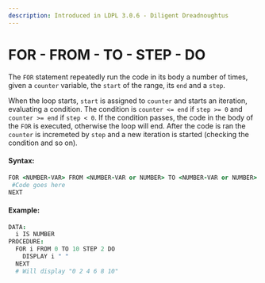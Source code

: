 ```yaml
---
description: Introduced in LDPL 3.0.6 - Diligent Dreadnoughtus
---
```


# FOR - FROM - TO - STEP - DO

The `FOR` statement repeatedly run the code in its body a number of times, given a `counter` variable, the `start` of the range, its `end` and a `step`.

When the loop starts, `start` is assigned to `counter` and starts an iteration, evaluating a condition. The condition is `counter <= end` if `step >= 0` and `counter >= end` if `step < 0`. If the condition passes, the code in the body of the `FOR` is executed, otherwise the loop will end. After the code is ran the `counter` is incremeted by `step` and a new iteration is started (checking the condition and so on).

#### Syntax:

```coffeescript
FOR <NUMBER-VAR> FROM <NUMBER-VAR or NUMBER> TO <NUMBER-VAR or NUMBER> STEP <NUMBER-VAR or NUMBER> DO
 #Code goes here
NEXT
```

#### Example:

```coffeescript
DATA:
  i IS NUMBER
PROCEDURE:
  FOR i FROM 0 TO 10 STEP 2 DO
    DISPLAY i " "
  NEXT
  # Will display "0 2 4 6 8 10"
```
